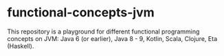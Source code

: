 # functional-concepts-jvm
This repository is a playground for different functional programming concepts on JVM: Java 6 (or earlier), Java 8 - 9, Kotlin, Scala, Clojure, Eta (Haskell).
